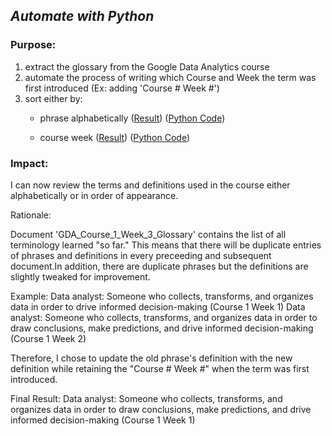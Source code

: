 ## *Automate with Python*
### Purpose:
1. extract the glossary from the Google Data Analytics course 
2. automate the process of writing which Course and Week the term was first introduced (Ex: adding 'Course # Week #')
3. sort either by:
	- phrase alphabetically ([Result](https://github.com/dalealberto/Case_Study_GDA/blob/main/GDA_Glossary_Sorted_By_Phrase.txt)) ([Python Code](https://github.com/dalealberto/CaseStudy1-Bellabeat/blob/main/Python/GDA_Glossary_Sorted_Phrase.py))
 
	- course week ([Result](https://github.com/dalealberto/Case_Study_GDA/blob/main/GDA_Glossary_Sorted_By_Course_Week.txt)) ([Python Code](https://github.com/dalealberto/CaseStudy1-Bellabeat/blob/main/Python/GDA_Glossary_Sorted_Course_Week.py))

### Impact:

I can now review the terms and definitions used in the course either alphabetically or in order of appearance.

Rationale:

Document 'GDA_Course_1_Week_3_Glossary' contains the list of all terminology learned "so far."
This means that there will be duplicate entries of phrases and definitions in every preceeding and subsequent document.In addition, there are duplicate phrases but the definitions are slightly tweaked for improvement.

Example:
Data analyst: Someone who collects, transforms, and organizes data in order to drive informed decision-making (Course 1 Week 1)
Data analyst: Someone who collects, transforms, and organizes data in order to draw conclusions, make predictions, and drive informed decision-making (Course 1 Week 2)

Therefore, I chose to update the old phrase's definition with the new definition while retaining the "Course # Week #" when the term was first introduced. 

Final Result:
Data analyst: Someone who collects, transforms, and organizes data in order to draw conclusions, make predictions, and drive informed decision-making (Course 1 Week 1)
